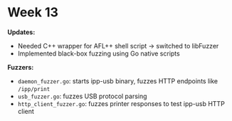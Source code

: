# Week 13

**Updates:**
- Needed C++ wrapper for AFL++ shell script -> switched to libFuzzer
- Implemented black-box fuzzing using Go native scripts

**Fuzzers:**
- `daemon_fuzzer.go`: starts ipp-usb binary, fuzzes HTTP endpoints like `/ipp/print`
- `usb_fuzzer.go`: fuzzes USB protocol parsing
- `http_client_fuzzer.go`: fuzzes printer responses to test ipp-usb HTTP client
